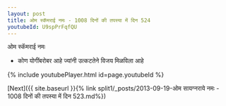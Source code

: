 ```yaml
---
layout: post
title: ओम स्कॅमराई नमः - 1008 दिनों की तपस्या में दिन 524
youtubeId: U9spPrFqfQU
---
```

 
 
 ओम स्कॅमराई नमः  
 
 -  कोण योगींबरोबर आहे ज्यांनी उत्कटतेने विजय मिळविला आहे 
 
  
 
  
 
 
 
 
 
 


{% include youtubePlayer.html id=page.youtubeId %}
 
[Next]({{ site.baseurl }}{% link  split1/_posts/2013-09-19-ओम सायग्नराये नमः - 1008 दिनों की तपस्या में दिन 523.md%})
 
